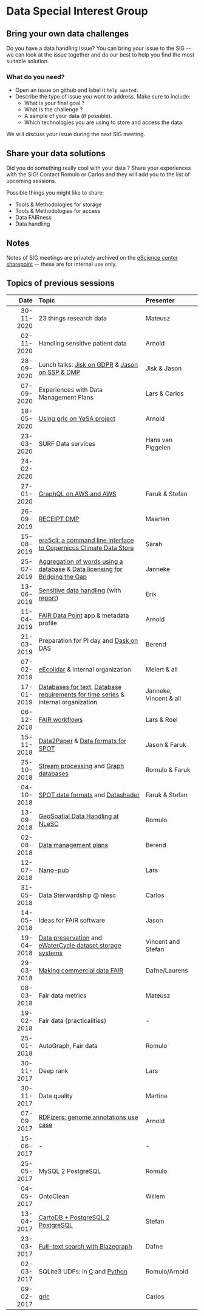 #  Data Special Interest Group

## Bring your own data challenges

Do you have a data handling issue? You can bring your issue to the SIG -- we can look at the issue together and do our best to help you find the most suitable solution.

### What do you need?

 - Open an issue on github and label it `help wanted`.
 - Describe the type of issue you want to address. Make sure to include:
    - What is your final goal ?
    - What is the challenge ?
    - A sample of your data (if possible).
    - Which technologies you are using to store and access the data.

We will discuss your issue during the next SIG meeting.

## Share your data solutions

Did you do something really cool with your data ? Share your experiences with the SIG! Contact Romulo or Carlos and they will add you to the list of upcoming sessions.

Possible things you might like to share:
 - Tools & Methodologies for storage
 - Tools & Methodologies for access
 - Data FAIRness
 - Data handling

## Notes
Notes of SIG meetings are privately archived on the [eScience center sharepoint](https://nlesc.sharepoint.com/:o:/s/ldm/EqPz_awScLFBvlKVjDcBkoQBHlxRmngysQI9GIO0OmyWNQ?e=GUX8CC) -- these are for internal use only.

## Topics of previous sessions

| Date          | Topic                                      | Presenter  |
| -------------:|:------------------------------------------ |:---------- |
| 30-11-2020 | 23 things research data | Mateusz |
| 02-11-2020 | Handling sensitive patient data | Arnold |
| 28-09-2020 | Lunch talks: [Jisk on GDPR](https://web.microsoftstream.com/video/91275737-aa48-43a1-8071-4f226ad12a19) & [Jason on SSP & DMP](https://web.microsoftstream.com/video/825bf810-14c8-4071-9bee-4d003088388b) | Jisk & Jason |
| 07-09-2020 | Experiences with Data Management Plans | Lars & Carlos |
| 18-05-2020 | [Using grlc on YeSA project](https://github.com/NLeSC/data-sig/issues/50) | Arnold   |
| 23-03-2020 | SURF Data services | Hans van Piggelen |
| 24-02-2020 | | |
| 27-01-2020 | [GraphQL on AWS and AWS](https://github.com/NLeSC/data-sig/issues/49) | Faruk & Stefan |
| 26-09-2019 | [RECEIPT DMP](https://github.com/NLeSC/data-sig/issues/47) | Maarten |
| 15-08-2019 | [era5cli: a command line interface to Copernicus Climate Data Store](https://github.com/eWaterCycle/era5cli.git) | Sarah |
| 25-07-2019 | [Aggregation of words using a database](https://github.com/NLeSC/data-sig/issues/32) & [Data licensing for Bridging the Gap](https://github.com/NLeSC/data-sig/issues/43) | Janneke  |
| 13-06-2019	| [Sensitive data handling](https://github.com/NLeSC/data-sig/issues/44) (with [report](./documents/nlesc-privacy.doc))  | Erik   |
| 11-04-2019	| [FAIR Data Point](https://github.com/NLeSC/data-sig/issues/41) app & metadata profile     | Arnold |
| 21-03-2019    | Preparation for PI day and [Dask on DAS](https://github.com/NLeSC/data-sig/issues/38) | Berend |
| 07-02-2019    | [eEcolidar](https://github.com/NLeSC/data-sig/issues/36) & internal organization | Meiert & all |
| 17-01-2019    | [Databases for text](https://github.com/NLeSC/data-sig/issues/32), [Database requirements for time series](https://github.com/NLeSC/data-sig/issues/35) & internal organization | Janneke, Vincent & all |
| 06-12-2018    | [FAIR workflows](https://github.com/NLeSC/data-sig/issues/33) | Lars & Roel |
| 15-11-2018    | [Data2Paper](https://github.com/NLeSC/data-sig/issues/29) & [Data formats for SPOT](https://github.com/NLeSC/data-sig/issues/23) | Jason & Faruk |
| 25-10-2018    | [Stream processing](https://github.com/NLeSC/data-sig/issues/26) and [Graph databases](https://github.com/NLeSC/data-sig/issues/28) | Romulo & Faruk |
| 04-10-2018    | [SPOT data formats](https://github.com/NLeSC/data-sig/issues/23) and [Datashader](https://github.com/NLeSC/data-sig/issues/24) | Faruk & Stefan |
| 13-09-2018    | [GeoSpatial Data Handling at NLeSC](https://github.com/NLeSC/data-sig/issues/22) | Romulo |
| 02-08-2018    | [Data management plans](https://github.com/NLeSC/data-sig/issues/20) | Berend |
| 12-07-2018    | [Nano-pub](https://github.com/NLeSC/data-sig/issues/21) | Lars |
| 31-05-2018    | Data Sterwardship @ nlesc                  | Carlos     |
| 14-05-2018    | Ideas for FAIR software                    | Jason      |
| 19-04-2018    | [Data preservation](https://github.com/NLeSC/data-sig/issues/15) and [eWaterCycle dataset storage systems](https://github.com/NLeSC/data-sig/issues/16)|Vincent and Stefan|
| 29-03-2018    | [Making commercial data FAIR](https://github.com/NLeSC/data-sig/issues/14)|Dafne/Laurens|
| 08-03-2018    | Fair data metrics                          | Mateusz    |
| 19-02-2018    | Fair data (practicalities)                 | -          |
| 25-01-2018    | AutoGraph, Fair data                       | Romulo     |
| 30-11-2017    | Deep rank                                  | Lars       |
| 30-11-2017    | Data quality                               | Martine    |
| 07-09-2017    | [RDFizers: genome annotations use case](workshops/rdfizers)   | Arnold     |
| 15-06-2017    | -                                          | -          |
| 25-05-2017    | MySQL 2 PostgreSQL                         | Romulo     |
| 04-05-2017    | OntoClean                                  | Willem     |
| 13-04-2017    | [CartoDB + PostgreSQL 2 PostgreSQL](workshops/cartodb-fdw)    | Stefan     |
| 23-03-2017    | [Full-text search with Blazegraph](workshops/solr-blazegraph) | Dafne      |
| 02-03-2017    | SQLite3 UDFs: in [C](workshops/sqlite3_udfs/c/) and [Python](workshops/sqlite3_udfs/python)| Romulo/Arnold|
| 09-02-2017    | [grlc](./workshops/grlc.md)                | Carlos     |
